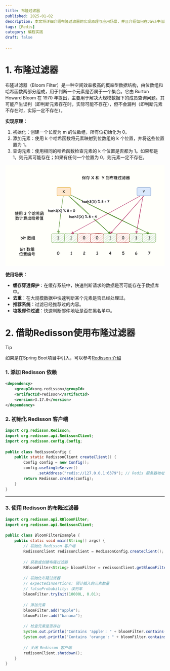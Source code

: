 ```yaml
---
title: 布隆过滤器
published: 2025-01-02
description: 本文将详细介绍布隆过滤器的实现原理与应用场景，并且介绍如何在Java中借助Redisson使用布隆过滤器。
tags: [Redis]
category: 编程实践
draft: false

---
```




# 1. 布隆过滤器

布隆过滤器（Bloom Filter）是一种空间效率极高的概率型数据结构，由位数组和哈希函数两部分组成，用于判断一个元素是否属于一个集合。它由 Burton Howard Bloom 在 1970 年提出，主要用于解决大规模数据下的成员查询问题。其可能产生误判（即判断元素存在时，实际可能不存在），但不会漏判（即判断元素不存在时，实际一定不存在）。



**实现原理：**

1. 初始化：创建一个长度为 m 的位数组，所有位初始化为 0。
2. 添加元素：使用 k 个哈希函数将元素映射到位数组的 k 个位置，并将这些位置置为 1。
3. 查询元素：使用相同的哈希函数检查元素的 k 个位置是否都为 1。如果都是 1，则元素可能存在；如果有任何一个位置为 0，则元素一定不存在。

![img](./assets/6f68e8517ae6e68ac63f4a34b8d14ca5.png)



**使用场景：**

- **缓存穿透保护**：在缓存系统中，快速判断请求的数据是否可能存在于数据库中。
- **去重**：在大规模数据中快速判断某个元素是否已经处理过。
- **推荐系统**：过滤已经推荐过的内容。
- **垃圾邮件过滤**：快速判断邮件地址是否在黑名单中。



# 2. 借助Redisson使用布隆过滤器

> [!TIP]
>
> 如果是在Spring Boot项目中引入，可以参考[Redisson 介绍](https://mj3622.github.io/posts/项目介绍/点评网站/#36-redisson)

### 1. 添加 Redisson 依赖

```xml
<dependency>
    <groupId>org.redisson</groupId>
    <artifactId>redisson</artifactId>
    <version>3.17.0</version>
</dependency>
```

### 2. 初始化 Redisson 客户端

```java
import org.redisson.Redisson;
import org.redisson.api.RedissonClient;
import org.redisson.config.Config;

public class RedissonConfig {
    public static RedissonClient createClient() {
        Config config = new Config();
        config.useSingleServer()
              .setAddress("redis://127.0.0.1:6379"); // Redis 服务器地址
        return Redisson.create(config);
    }
}
```

------

### 3. 使用 Redisson 的布隆过滤器

```java
import org.redisson.api.RBloomFilter;
import org.redisson.api.RedissonClient;

public class BloomFilterExample {
    public static void main(String[] args) {
        // 初始化 Redisson 客户端
        RedissonClient redissonClient = RedissonConfig.createClient();

        // 获取或创建布隆过滤器
        RBloomFilter<String> bloomFilter = redissonClient.getBloomFilter("myBloomFilter");

        // 初始化布隆过滤器
        // expectedInsertions: 预计插入的元素数量
        // falseProbability: 误判率
        bloomFilter.tryInit(10000L, 0.01);

        // 添加元素
        bloomFilter.add("apple");
        bloomFilter.add("banana");

        // 检查元素是否存在
        System.out.println("Contains 'apple': " + bloomFilter.contains("apple"));   // 输出: true
        System.out.println("Contains 'orange': " + bloomFilter.contains("orange")); // 输出: false

        // 关闭 Redisson 客户端
        redissonClient.shutdown();
    }
}
```

